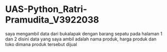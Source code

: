 # UAS-Python_Ratri-Pramudita_V3922038
saya mengambil data dari bukalapak dengan barang sepatu pada halaman 1 dan 2 disini data yang saya ambil adalah nama produk, harga produk dan toko dimana produk tersebut dijual
